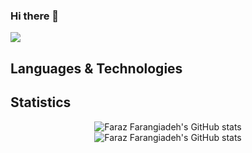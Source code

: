 ### Hi there 👋
[![](https://img.shields.io/badge/-gmail-lightgray?style=for-the-badge&logo=gmail)](mailto:f.farangizadeg@gmail.com)

 
## Languages & Technologies


## Statistics

<p align="center">
  <img src="https://github-readme-stats.vercel.app/api?username=farazff&show_icons=true&theme=monokai" alt="Faraz Farangiadeh's GitHub stats" /><br />
  <img src="https://github-readme-stats.vercel.app/api/top-langs/?username=farazff&theme=tokyonight&hide=html" alt="Faraz Farangiadeh's GitHub stats" /><br />

</p>
